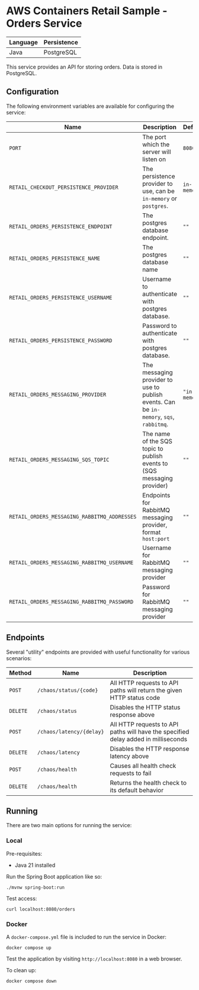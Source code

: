 # AWS Containers Retail Sample - Orders Service

| Language | Persistence |
| -------- | ----------- |
| Java     | PostgreSQL  |

This service provides an API for storing orders. Data is stored in PostgreSQL.

## Configuration

The following environment variables are available for configuring the service:

| Name                                          | Description                                                                             | Default       |
| --------------------------------------------- | --------------------------------------------------------------------------------------- | ------------- |
| `PORT`                                        | The port which the server will listen on                                                | `8080`        |
| `RETAIL_CHECKOUT_PERSISTENCE_PROVIDER`        | The persistence provider to use, can be `in-memory` or `postgres`.                      | `in-memory`   |
| `RETAIL_ORDERS_PERSISTENCE_ENDPOINT`          | The postgres database endpoint.                                                         | `""`          |
| `RETAIL_ORDERS_PERSISTENCE_NAME`              | The postgres database name                                                              | `""`          |
| `RETAIL_ORDERS_PERSISTENCE_USERNAME`          | Username to authenticate with postgres database.                                        | `""`          |
| `RETAIL_ORDERS_PERSISTENCE_PASSWORD`          | Password to authenticate with postgres database.                                        | `""`          |
| `RETAIL_ORDERS_MESSAGING_PROVIDER`            | The messaging provider to use to publish events. Can be `in-memory`, `sqs`, `rabbitmq`. | `"in-memory"` |
| `RETAIL_ORDERS_MESSAGING_SQS_TOPIC`           | The name of the SQS topic to publish events to (SQS messaging provider)                 | `""`          |
| `RETAIL_ORDERS_MESSAGING_RABBITMQ_ADDRESSES`  | Endpoints for RabbitMQ messaging provider, format `host:port`                           | `""`          |
| `RETAIL_ORDERS_MESSAGING_RABBITMQ_USERNAME`   | Username for RabbitMQ messaging provider                                                | `""`          |
| `RETAIL_ORDERS_MESSAGING_RABBITMQ_PASSWORD`   | Password for RabbitMQ messaging provider                                                | `""`          |

## Endpoints

Several "utility" endpoints are provided with useful functionality for various scenarios:

| Method   | Name                     | Description                                                                        |
| -------- | ------------------------ | ---------------------------------------------------------------------------------- |
| `POST`   | `/chaos/status/{code}`   | All HTTP requests to API paths will return the given HTTP status code              |
| `DELETE` | `/chaos/status`          | Disables the HTTP status response above                                            |
| `POST`   | `/chaos/latency/{delay}` | All HTTP requests to API paths will have the specified delay added in milliseconds |
| `DELETE` | `/chaos/latency`         | Disables the HTTP response latency above                                           |
| `POST`   | `/chaos/health`          | Causes all health check requests to fail                                           |
| `DELETE` | `/chaos/health`          | Returns the health check to its default behavior                                   |

## Running

There are two main options for running the service:

### Local

Pre-requisites:

- Java 21 installed

Run the Spring Boot application like so:

```
./mvnw spring-boot:run
```

Test access:

```
curl localhost:8080/orders
```

### Docker

A `docker-compose.yml` file is included to run the service in Docker:

```
docker compose up
```

Test the application by visiting `http://localhost:8080` in a web browser.

To clean up:

```
docker compose down
```
